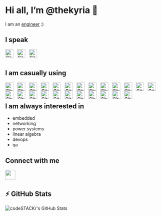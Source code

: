 <!---
thekyria/thekyria is a ✨ special ✨ repository because its `README.md` (this file) appears on your GitHub profile.
You can click the Preview link to take a look at your changes.
--->

# Hi all, I’m @thekyria 👋

I am an [engineer](https://en.wiktionary.org/wiki/Reconstruction:Proto-Indo-European/meg%CA%B0-) :)

## I speak 

<img align="left" alt="Git" width="26px" src="https://cdn.jsdelivr.net/npm/simple-icons@v11/icons/c.svg" style="padding-right:9px;"/>
<img align="left" alt="Git" width="26px" src="https://cdn.jsdelivr.net/npm/simple-icons@v11/icons/cplusplus.svg" style="padding-right:9px;"/>
<img align="left" alt="Git" width="26px" src="https://cdn.jsdelivr.net/npm/simple-icons@v11/icons/python.svg" style="padding-right:9px;"/>

<br/>
<br/>

## I am casually using

<img align="left" alt="Git" width="26px" src="https://cdn.jsdelivr.net/npm/simple-icons@v11/icons/windows.svg" style="padding-right:9px;"/>
<img align="left" alt="Git" width="26px" src="https://cdn.jsdelivr.net/npm/simple-icons@v11/icons/ubuntu.svg" style="padding-right:9px;"/>
<img align="left" alt="Git" width="26px" src="https://cdn.jsdelivr.net/npm/simple-icons@v11/icons/raspberrypi.svg" style="padding-right:9px;"/>
<img align="left" alt="Git" width="26px" src="https://cdn.jsdelivr.net/npm/simple-icons@v11/icons/cisco.svg" style="padding-right:9px;"/>

<img align="left" alt="Git" width="26px" src="https://cdn.jsdelivr.net/npm/simple-icons@v11/icons/windowsterminal.svg" style="padding-right:9px;"/>
<img align="left" alt="Git" width="26px" src="https://cdn.jsdelivr.net/npm/simple-icons@v11/icons/chocolatey.svg" style="padding-right:9px;"/>
<img align="left" alt="Git" width="26px" src="https://cdn.jsdelivr.net/npm/simple-icons@v11/icons/inkscape.svg" style="padding-right:9px;"/>
<img align="left" alt="Git" width="26px" src="https://cdn.jsdelivr.net/npm/simple-icons@v11/icons/gimp.svg" style="padding-right:9px;"/>

<img align="left" alt="Git" width="26px" src="https://cdn.jsdelivr.net/npm/simple-icons@v11/icons/git.svg" style="padding-right:9px;"/>
<img align="left" alt="Git" width="26px" src="https://cdn.jsdelivr.net/npm/simple-icons@v11/icons/markdown.svg" style="padding-right:9px;"/>
<img align="left" alt="Git" width="26px" src="https://cdn.jsdelivr.net/npm/simple-icons@v11/icons/visualstudiocode.svg" style="padding-right:9px;"/>
<img align="left" alt="Git" width="26px" src="https://cdn.jsdelivr.net/npm/simple-icons@v11/icons/notepadplusplus.svg" style="padding-right:9px;"/>
<img align="left" alt="Git" width="26px" src="https://cdn.jsdelivr.net/npm/simple-icons@v11/icons/pycharm.svg" style="padding-right:9px;"/>
<img align="left" alt="Git" width="26px" src="https://cdn.jsdelivr.net/npm/simple-icons@v11/icons/postman.svg" style="padding-right:9px;"/>

<img align="left" alt="Git" width="26px" src="https://cdn.jsdelivr.net/npm/simple-icons@v11/icons/azuredevops.svg" style="padding-right:9px;"/>
<img align="left" alt="Git" width="26px" src="https://cdn.jsdelivr.net/npm/simple-icons@v11/icons/github.svg" style="padding-right:9px;"/>

<img align="left" alt="Git" width="26px" src="https://cdn.jsdelivr.net/npm/simple-icons@v11/icons/make.svg" style="padding-right:9px;"/>
<img align="left" alt="Git" width="26px" src="https://cdn.jsdelivr.net/npm/simple-icons@v11/icons/cmake.svg" style="padding-right:9px;"/>
<img align="left" alt="Git" width="26px" src="https://cdn.jsdelivr.net/npm/simple-icons@v11/icons/llvm.svg" style="padding-right:9px;"/>

<img align="left" alt="Git" width="26px" src="https://cdn.jsdelivr.net/npm/simple-icons@v11/icons/qt.svg" style="padding-right:9px;"/>
<img align="left" alt="Git" width="26px" src="https://cdn.jsdelivr.net/npm/simple-icons@v11/icons/boost.svg" style="padding-right:9px;"/>
<img align="left" alt="Git" width="26px" src="https://cdn.jsdelivr.net/npm/simple-icons@v11/icons/pytest.svg" style="padding-right:9px;"/>

<img align="left" alt="Git" width="26px" src="https://cdn.jsdelivr.net/npm/simple-icons@v11/icons/docker.svg" style="padding-right:9px;"/>
<img align="left" alt="Git" width="26px" src="https://cdn.jsdelivr.net/npm/simple-icons@v11/icons/doxygen.svg" style="padding-right:9px;"/>

<br/>
<br/>

## I am always interested in 

- embedded
- networking
- power systems
- linear algebra
- devops
- qa

## Connect with me

[<img height="32" width="32" src="https://unpkg.com/simple-icons@v11/icons/x.svg" />][linkedin]


## ⚡ GitHub Stats

<img align="left" alt="codeSTACKr's GitHub Stats" src="https://github-readme-stats-theodoros-kyriakidis-projects.vercel.app/api?username=thekyria&show_icons=true&hide_border=false&title_color=ff652f&icon_color=FFE400&bg_color=09131B&text_color=ffffff&border_color=0c1a25" />


[//]: # (---------------- Links ----------------)

[website_gh]: https://thekyria.github.io/
[website_wp]: https://thekyria.wordpress.com/
[website]: https://thekyria.com
[linkedin]: https://www.linkedin.com/in/theodoroskyriakidis/
